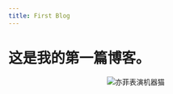 ```yaml
---
title: First Blog
---
```

# 这是我的第一篇博客。
<center>
<img src="Zheng130126.github.io/assets/img/shannnon.jpg" alt="亦菲表演机器猫"/>
</center>